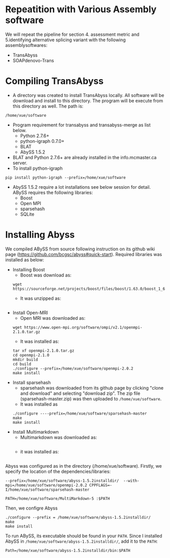 # Repeatition with Various Assembly software
We will repeat the pipeline for section 4. assessment metric and 5.identifying alternative splicing variant with the following assemblysoftwares:
- TransAbyss
- SOAPdenovo-Trans

# Compiling TransAbyss
- A directory was created to install TransAbyss locally. All software will be download and install to this directory. The program will be execute from this directory as well. The path is:
```
/home/xue/software
```
- Program requirement for transabyss and transabyss-merge as list below. 
  - Python 2.7.6+
  - python-igraph 0.7.0+
  - BLAT
  - AbySS 1.5.2
 - BLAT and Python 2.7.6+ are already installed in the info.mcmaster.ca server.
 - To install python-igraph
 ```
 pip install python-igraph --prefix=/home/xue/software
 ```
 - AbySS 1.5.2 require a lot installations see below session for detail. ABySS requires the following libraries:
    - Boost
    - Open MPI
    - sparsehash
    - SQLite
 
 # Installing Abyss
We compiled ABySS from source following instruction on its github wiki page (https://github.com/bcgsc/abyss#quick-start). Required libraries was installed as below:
- Installing Boost
    - Boost was download as:
    ```
    wget https://sourceforge.net/projects/boost/files/boost/1.63.0/boost_1_63_0.tar.bz2
    ```
    - It was unzipped as:
    ```
    ```
- Install Open-MRI
    - Open MRI was downloaded as:
    ```
    wget https://www.open-mpi.org/software/ompi/v2.1/openmpi-2.1.0.tar.gz
    ```
    - It was installed as:
    ```
    tar xf openmpi-2.1.0.tar.gz
    cd openmpi-2.1.0
    mkdir build
    cd build
    ./configure --prefix=/home/xue/software/openmpi-2.0.2
    make install
    ```
- Install sparsehash
    - sparsehash was downloaded from its github page by clicking "clone and download" and selecting "download zip". The zip file (sparsehash-master.zip) was then uploaded to ```/home/xue/software```.
    - It was installed as
    ```
    ./configure ----prefix=/home/xue/software/sparsehash-master
    make
    make install
    ```
- Install Multimarkdown
    - Multimarkdown was downloaded as:
    ```
    ```
    - it was installed as:
    ```
    ```

Abyss was configured as in the directory (/home/xue/software). Firstly, we specify the location of the dependencies/libraries:
 ```
 --prefix=/home/xue/software/abyss-1.5.2installdir/  --with-mpi=/home/xue/software/openmpi-2.0.2 CPPFLAGS=-I/home/xue/software/sparsehash-master 
 ```
 ```
 PATH=/home/xue/software/MultiMarkdown-5 :$PATH
 ```
 
 
 Then, we configre Abyss
 ```
 ./configure --prefix = /home/xue/software/abyss-1.5.2installdir/ 
 make
 make install
 ```
To run ABySS, its executable should be found in your ```PATH```. Since I installed AbySS in ```/home/xue/software/abyss-1.5.2installdir/```, add it to the ```PATH```:
```
Path=/home/xue/software/abyss-1.5.2installdir/bin:$PATH
```

 

